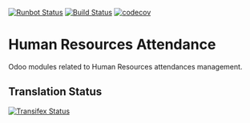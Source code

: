 [![Runbot Status](https://runbot.odoo-community.org/runbot/badge/flat/116/13.0.svg)](https://runbot.odoo-community.org/runbot/repo/github-com-oca-hr-attendance-288)
[![Build Status](https://travis-ci.org/OCA/hr-attendance.svg?branch=13.0)](https://travis-ci.org/OCA/hr-attendance)
[![codecov](https://codecov.io/gh/OCA/hr-attendance/branch/13.0/graph/badge.svg)](https://codecov.io/gh/OCA/hr-attendance)

Human Resources Attendance
==========================

Odoo modules related to Human Resources attendances management.




Translation Status
------------------
[![Transifex Status](https://www.transifex.com/projects/p/OCA-hr-attendance-13-0/chart/image_png)](https://www.transifex.com/projects/p/OCA-hr-attendance-13-0)
